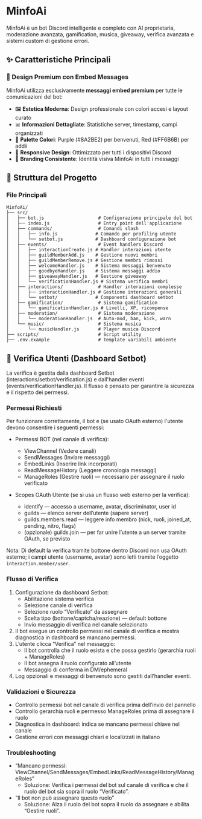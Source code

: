 # MinfoAi
MinfoAi è un bot Discord intelligente e completo con AI proprietaria, moderazione avanzata, gamification, musica, giveaway, verifica avanzata e sistemi custom di gestione errori.

## ✨ Caratteristiche Principali
### 🎨 Design Premium con Embed Messages
MinfoAi utilizza esclusivamente **messaggi embed premium** per tutte le comunicazioni del bot:
- 🖼️ **Estetica Moderna**: Design professionale con colori accesi e layout curato
- 📊 **Informazioni Dettagliate**: Statistiche server, timestamp, campi organizzati
- 🌈 **Palette Colori**: Purple (#8A2BE2) per benvenuti, Red (#FF6B6B) per addii
- 📱 **Responsive Design**: Ottimizzato per tutti i dispositivi Discord
- 🎯 **Branding Consistente**: Identità visiva MinfoAi in tutti i messaggi

## 📂 Struttura del Progetto
### File Principali
```
MinfoAi/
├── src/
│   ├── bot.js                    # Configurazione principale del bot
│   ├── index.js                  # Entry point dell'applicazione
│   ├── commands/                 # Comandi slash
│   │   ├── info.js              # Comando per profiling utente
│   │   └── setbot.js            # Dashboard configurazione bot
│   ├── events/                   # Event handlers Discord
│   │   ├── interactionCreate.js # Handler interazioni utente
│   │   ├── guildMemberAdd.js    # Gestione nuovi membri
│   │   ├── guildMemberRemove.js # Gestione membri rimossi
│   │   ├── welcomeHandler.js    # Sistema messaggi benvenuto
│   │   ├── goodbyeHandler.js    # Sistema messaggi addio
│   │   ├── giveawayHandler.js   # Gestione giveaway
│   │   └── verificationHandler.js # Sistema verifica membri
│   ├── interactions/             # Handler interazioni complesse
│   │   ├── interactionHandler.js # Gestione interazioni generali
│   │   └── setbot/              # Componenti dashboard setbot
│   ├── gamification/             # Sistema gamification
│   │   └── gamificationHandler.js # Livelli, XP, ricompense
│   ├── moderation/               # Sistema moderazione
│   │   └── moderationHandler.js  # Auto-mod, ban, kick, warn
│   └── music/                    # Sistema musica
│       └── musicHandler.js       # Player musica Discord
├── scripts/                      # Script utility
├── .env.example                  # Template variabili ambiente
```

## 🔐 Verifica Utenti (Dashboard Setbot)
La verifica è gestita dalla dashboard Setbot (interactions/setbot/verification.js) e dall'handler eventi (events/verificationHandler.js). Il flusso è pensato per garantire la sicurezza e il rispetto dei permessi.

### Permessi Richiesti
Per funzionare correttamente, il bot e (se usato OAuth esterno) l'utente devono consentire i seguenti permessi:

- Permessi BOT (nel canale di verifica):
  - ViewChannel (Vedere canali)
  - SendMessages (Inviare messaggi)
  - EmbedLinks (Inserire link incorporati)
  - ReadMessageHistory (Leggere cronologia messaggi)
  - ManageRoles (Gestire ruoli) — necessario per assegnare il ruolo verificato

- Scopes OAuth Utente (se si usa un flusso web esterno per la verifica):
  - identify — accesso a username, avatar, discriminator, user id
  - guilds — elenco server dell’utente (sapere server)
  - guilds.members.read — leggere info membro (nick, ruoli, joined_at, pending, nitro, flags)
  - (opzionale) guilds.join — per far unire l’utente a un server tramite OAuth, se previsto

Nota: Di default la verifica tramite bottone dentro Discord non usa OAuth esterno; i campi utente (username, avatar) sono letti tramite l’oggetto `interaction.member/user`.

### Flusso di Verifica
1. Configurazione da dashboard Setbot:
   - Abilitazione sistema verifica
   - Selezione canale di verifica
   - Selezione ruolo “Verificato” da assegnare
   - Scelta tipo (bottone/captcha/reazione) — default bottone
   - Invio messaggio di verifica nel canale selezionato
2. Il bot esegue un controllo permessi nel canale di verifica e mostra diagnostica in dashboard se mancano permessi.
3. L’utente clicca “Verifica” nel messaggio:
   - Il bot controlla che il ruolo esista e che possa gestirlo (gerarchia ruoli + ManageRoles)
   - Il bot assegna il ruolo configurato all’utente
   - Messaggio di conferma in DM/ephemeral
4. Log opzionali e messaggi di benvenuto sono gestiti dall’handler eventi.

### Validazioni e Sicurezza
- Controllo permessi bot nel canale di verifica prima dell’invio del pannello
- Controllo gerarchia ruoli e permesso ManageRoles prima di assegnare il ruolo
- Diagnostica in dashboard: indica se mancano permessi chiave nel canale
- Gestione errori con messaggi chiari e localizzati in italiano

### Troubleshooting
- “Mancano permessi: ViewChannel/SendMessages/EmbedLinks/ReadMessageHistory/ManageRoles”
  - Soluzione: Verifica i permessi del bot sul canale di verifica e che il ruolo del bot sia sopra il ruolo “Verificato”.
- “Il bot non può assegnare questo ruolo”
  - Soluzione: Alza il ruolo del bot sopra il ruolo da assegnare e abilita “Gestire ruoli”.

